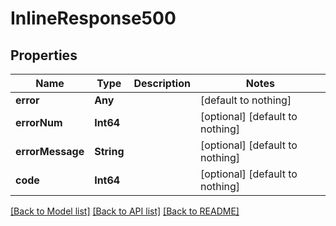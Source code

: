 # InlineResponse500


## Properties
Name | Type | Description | Notes
------------ | ------------- | ------------- | -------------
**error** | **Any** |  | [default to nothing]
**errorNum** | **Int64** |  | [optional] [default to nothing]
**errorMessage** | **String** |  | [optional] [default to nothing]
**code** | **Int64** |  | [optional] [default to nothing]


[[Back to Model list]](../README.md#models) [[Back to API list]](../README.md#api-endpoints) [[Back to README]](../README.md)


